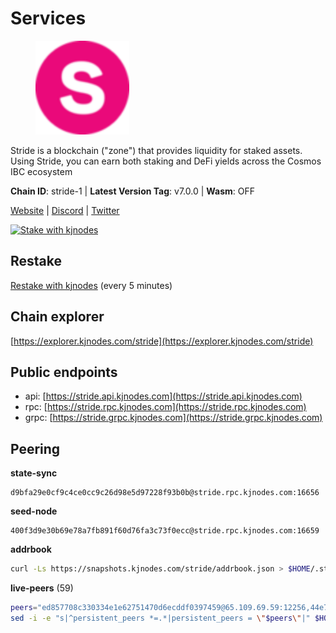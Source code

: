 # Services

<figure><img src="https://raw.githubusercontent.com/kj89/cosmos-images/main/logos/stride.png" width="150" alt=""><figcaption></figcaption></figure>

Stride is a blockchain ("zone") that provides liquidity for staked assets.  Using Stride, you can earn both staking and DeFi yields across the Cosmos IBC ecosystem

**Chain ID**: stride-1 | **Latest Version Tag**: v7.0.0 | **Wasm**: OFF

[Website](https://stride.zone) | [Discord](https://discord.gg/mzQZ8dAE7u) | [Twitter](https://twitter.com/stride_zone)

[![Stake with kjnodes](https://i.ibb.co/cr44Q8j/button-stake-with-kjnodes.png)](https://restake.app/stride/stridevaloper1j8gkhtllnp252l6g6zwzea30e7pvzqttr9768n)

## Restake

[Restake with kjnodes](https://restake.app/stride/stridevaloper1j8gkhtllnp252l6g6zwzea30e7pvzqttr9768n) (every 5 minutes)
## Chain explorer
[https://explorer.kjnodes.com/stride](https://explorer.kjnodes.com/stride)

## Public endpoints

* api: [https://stride.api.kjnodes.com](https://stride.api.kjnodes.com)
* rpc: [https://stride.rpc.kjnodes.com](https://stride.rpc.kjnodes.com)
* grpc: [https://stride.grpc.kjnodes.com](https://stride.grpc.kjnodes.com)

## Peering

**state-sync**

```text
d9bfa29e0cf9c4ce0cc9c26d98e5d97228f93b0b@stride.rpc.kjnodes.com:16656
```

**seed-node**

```text
400f3d9e30b69e78a7fb891f60d76fa3c73f0ecc@stride.rpc.kjnodes.com:16659
```

**addrbook**
```bash
curl -Ls https://snapshots.kjnodes.com/stride/addrbook.json > $HOME/.stride/config/addrbook.json
```

**live-peers** (59)
```bash
peers="ed857708c330334e1e62751470d6ecddf0397459@65.109.69.59:12256,44e797771bff124693e63a8ec331d42873cf2ae2@95.217.202.49:35656,cc35475fe1f7c345af0ea8a692f3b4b41c8f12a2@116.202.36.240:10156,2254e6968e5c7ebc98ef5b79b388502fa44e10e1@5.161.134.44:26656,d9bfa29e0cf9c4ce0cc9c26d98e5d97228f93b0b@65.109.88.38:16656,e726816f42831689eab9378d5d577f1d06d25716@176.9.188.21:26656,a757fc9ea95a7f643d392ec9fdaa31cbf06e76d9@195.3.221.21:12256,3a75e5c30eb6b7f56fe3dbcc968abc44db569389@65.108.202.143:26656,d2247f7b919f0781c90ee61958d7044665a22d38@169.155.44.213:26656,3505b1ece40f94cab8f80cfe31f5106c028ccd05@185.193.17.40:12256,ebc272824924ea1a27ea3183dd0b9ba713494f83@185.16.39.158:26886,04b797b5a56fb939a97a3c7d9c3230d09b85e8d7@93.189.30.118:26656,748d1362c37b6267393b9fbf5fbe1191e75e2539@65.109.52.178:26656,fb24bc1de8c563e822897fba89bf150c602f3123@198.244.178.213:26656,463b1dc6903455575079572fb23407be586f2a4b@185.16.39.37:26656,5383a21cf2d5e513aea2c3e430133f31aa2e5d00@138.201.32.103:26656,e1b058e5cfa2b836ddaa496b10911da62dcf182e@138.201.8.248:26656,a7d96dc929824613315dcc1c90fee119f28cc51f@164.152.160.155:26656,87a7a8cc67967d0ede5d68a1477c44a40a8705f7@108.165.178.242:26653,8fff37214fb0ef622f1c09dccb22d6321e004c3e@109.123.242.163:50056,ade7d4d0009c7725ee991b8c40a7f646f76bf1e3@149.102.140.108:26656,5093547fdf0430143ac66b4ee55d80e6542a6c10@217.174.247.163:26656,fc305427390397f8c4eebe5bc22919c1cc5d4532@65.109.43.75:27007,8d7d0f32d53467c4d5e8871faf4ec58ea970fed2@157.90.179.182:26456,9ee75491e354965d8bfd8434aa093f8613bc1dce@65.108.238.103:12256,6856de6f0c70a850db2b58deb43d568fced4a524@35.208.90.201:26656,a3f95b0b15c31a68a7535f6068c4e14b95e90dcf@65.109.92.240:21016,1483ddbd1ba369c01d5496877314ed1b09bd9cc3@65.21.189.221:12256,05eec003db41d7ff47a317ef59f83e31bdca23c3@78.107.234.44:26656,82588f011491c6100d922d133f52fc23460b9231@135.181.67.235:26656,a69704ad35dea3df36a169a823203bb1fec26f83@65.109.82.106:16656,f8e2f80a8c58e6f53cc4940f5f1eac55c9067480@35.213.184.121:26656,df43d9a9490495aa528431077b526eabeec46b52@95.217.197.100:26653,fb8505c994cb90927c766e3c3d2db38044a596bc@139.59.31.201:26656,6831d67983cf5ebcb44da01737ccd6ccbd15c08e@193.70.47.90:12256,471518432477e31ea348af246c0b54095d41352c@78.47.210.211:26656,3fef899adcdeded56f6c69fe55c5da1624303367@163.172.101.208:4656,474893e4c5c0970d70db5612e24a54ebd87abeac@95.217.192.173:6000,7ec6917a0519decec00a9a29f599c4d90ebf3b86@65.21.136.170:51656,615ebc348998f7f050763dd0a9201e8f61e8fc07@35.210.78.199:26656,1ec2a654e00e22279ee50f13f074f2bce7218681@15.235.114.194:10156,d36ac7580cc8907a00b0add8c3b047caea6df4ed@107.155.67.202:26636,0393c19b176d1cf8bc560c5a8fa990301deb1a7e@95.217.126.187:26656,c124ce0b508e8b9ed1c5b6957f362225659b5343@144.76.177.187:26656,ea6a7b2f366bc343f0670f1673fd86001dd08eb0@65.108.122.246:26636,51bc6a9a3afa6db0836cef42d9e98ed66a1ce389@34.173.31.167:26656,d77e7918b9f9e21ee60a8e03075ca3e5f7353912@162.55.4.253:26656,cd680cc992983e5c8244b5529034a2e362e7a6d3@93.159.134.157:26656,950da031d9536b9fbd0e9f0c70d65740d11d0111@192.118.76.199:26626,8ade90b45b991088c92e8583e8bc93589d6cd81e@84.244.95.247:26656,233e06cfa51d53e186afe032e848f5c9f5cd4a01@83.171.248.3:26656,996b5b1156518cc4383db81c1bcf8223b55727a8@49.12.23.149:27007,6cceba286b498d4a1931f85e35ea0fa433373057@78.47.208.99:26656,d95477fd745d8a5e4b3d9052149d28a5dc447a88@35.206.158.54:26656,d056dcd5ac8dddb23e2962a5ade6ee51f9bfd785@162.19.89.8:10456,18704d8ffb35d412adb3fb8eea62c894cf175e75@86.48.26.130:26656,df3f533e6b9776c11f08da804edcb810cbdd2080@65.108.234.23:12256,0198f6d3ebe7bed4d176558a2ce8d341531f3e7b@74.80.183.130:26653,a7b4cf6f65138ba61518c2c45402da32dc8e28b7@88.99.164.158:21016"
sed -i -e "s|^persistent_peers *=.*|persistent_peers = \"$peers\"|" $HOME/.stride/config/config.toml
```
